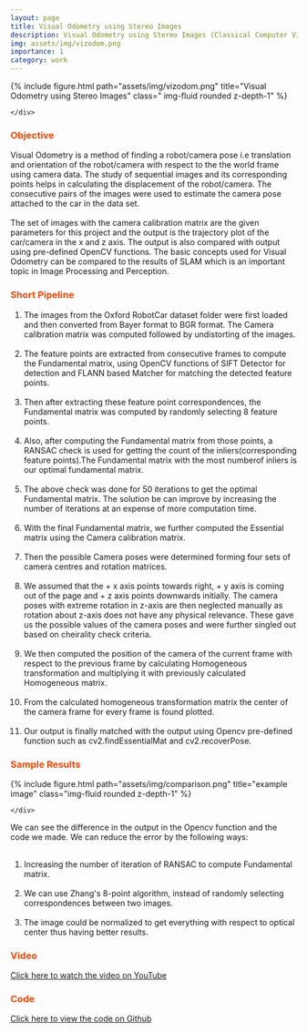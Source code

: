 ```yaml
---
layout: page
title: Visual Odometry using Stereo Images
description: Visual Odometry using Stereo Images (Classical Computer Vision)
img: assets/img/vizodom.png
importance: 1
category: work
---
```


<div class="row">
    <div class="col-sm mt-3 mt-md-0">
    {% include figure.html path="assets/img/vizodom.png" title="Visual Odometry using Stereo Images" class=" img-fluid rounded z-depth-1" %}

    </div>

</div>

### <span style="color:#ff4703">Objective</span>

Visual Odometry is a method of finding a robot/camera pose i.e translation and orientation of the robot/camera with respect to the the world frame using camera data. The study of sequential images and its corresponding points helps in calculating the displacement of the robot/camera. The consecutive pairs of the images were used to estimate the camera pose attached to the car in the data set.<br /><br />
The set of images with the camera calibration matrix are the given parameters for this project and the output is the trajectory plot of the car/camera in the x and z axis. The output is also compared with output using pre-defined OpenCV functions. The basic concepts used for Visual Odometry can be compared to the results of SLAM which is an important topic in Image Processing and Perception.

### <span style="color:#ff4703">Short Pipeline</span>

<div class="row justify-content-sm-center">

1. The images from the Oxford RobotCar dataset folder were first loaded and then converted from Bayer format to BGR format. The Camera calibration matrix was computed followed by undistorting of the images.<br /><br />
2. The feature points are extracted from consecutive frames to compute the Fundamental matrix, using OpenCV functions of SIFT Detector for detection and FLANN based Matcher for matching the detected feature points.<br /><br />
3. Then after extracting these feature point correspondences, the Fundamental matrix was computed by randomly selecting 8 feature points.<br /><br />
4. Also, after computing the Fundamental matrix from those points, a RANSAC check is used for getting the count of the inliers(corresponding feature points).The Fundamental matrix with the most numberof inliers is our optimal fundamental matrix.<br /><br />
5. The above check was done for 50 iterations to get the optimal Fundamental matrix. The solution be can improve by increasing the number of iterations at an expense of more computation time.<br /><br />
6. With the final Fundamental matrix, we further computed the Essential matrix using the Camera calibration matrix.<br /><br />
7. Then the possible Camera poses were determined forming four sets of camera centres and rotation matrices.<br /><br />
8. We assumed that the + x axis points towards right, + y axis is coming out of the page and + z axis points downwards initially. The camera poses with extreme rotation in z-axis are then neglected manually as rotation about z-axis does not have any physical relevance. These gave us the possible values of the camera poses and were further singled out based on cheirality check criteria.<br /><br />
9. We then computed the position of the camera of the current frame with respect to the previous frame by calculating Homogeneous transformation and multiplying it with previously calculated Homogeneous matrix.<br /><br />
10. From the calculated homogeneous transformation matrix the center of the camera frame for every frame is found plotted.<br /><br />
11. Our output is finally matched with the output using Opencv pre-defined function such as cv2.findEssentialMat and cv2.recoverPose.
</div>

### <span style="color:#ff4703">Sample Results</span>

<div class="row">
    <div class="col-sm mt-3 mt-md-0">
        {% include figure.html path="assets/img/comparison.png" title="example image" class="img-fluid rounded z-depth-1" %}

    </div>

</div>

We can see the difference in the output in the Opencv function and the code we made. We can reduce the error by the following ways:<br /><br />

1. Increasing the number of iteration of RANSAC to compute Fundamental matrix.<br /><br />
2. We can use Zhang's 8-point algorithm, instead of randomly selecting correspondences between two images.<br /><br />
3. The image could be normalized to get everything with respect to optical center thus having better results.

### <span style="color:#ff4703">Video</span>

[Click here to watch the video on YouTube]()

### <span style="color:#ff4703">Code</span>

[Click here to view the code on Github](https://github.com/vigneshr2306/Visual-Odometry)
